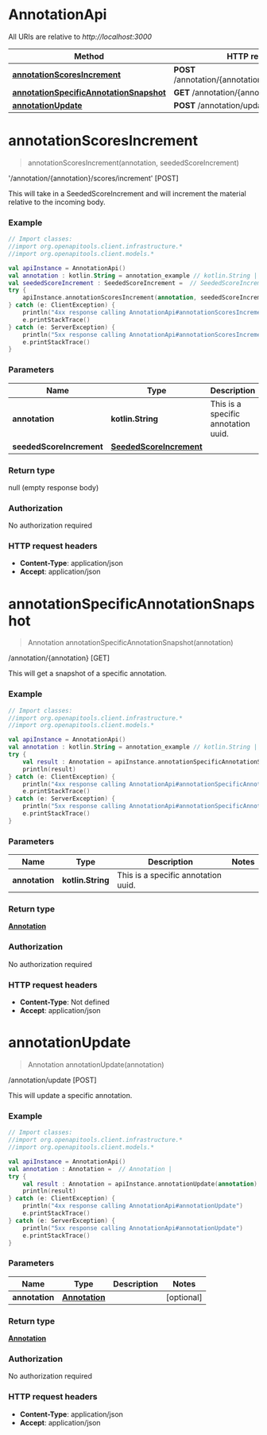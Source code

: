 # AnnotationApi

All URIs are relative to *http://localhost:3000*

Method | HTTP request | Description
------------- | ------------- | -------------
[**annotationScoresIncrement**](AnnotationApi.md#annotationScoresIncrement) | **POST** /annotation/{annotation}/scores/increment | &#39;/annotation/{annotation}/scores/increment&#39; [POST]
[**annotationSpecificAnnotationSnapshot**](AnnotationApi.md#annotationSpecificAnnotationSnapshot) | **GET** /annotation/{annotation} | /annotation/{annotation} [GET]
[**annotationUpdate**](AnnotationApi.md#annotationUpdate) | **POST** /annotation/update | /annotation/update [POST]


<a name="annotationScoresIncrement"></a>
# **annotationScoresIncrement**
> annotationScoresIncrement(annotation, seededScoreIncrement)

&#39;/annotation/{annotation}/scores/increment&#39; [POST]

This will take in a SeededScoreIncrement and will increment the material relative to the incoming body.

### Example
```kotlin
// Import classes:
//import org.openapitools.client.infrastructure.*
//import org.openapitools.client.models.*

val apiInstance = AnnotationApi()
val annotation : kotlin.String = annotation_example // kotlin.String | This is a specific annotation uuid.
val seededScoreIncrement : SeededScoreIncrement =  // SeededScoreIncrement | 
try {
    apiInstance.annotationScoresIncrement(annotation, seededScoreIncrement)
} catch (e: ClientException) {
    println("4xx response calling AnnotationApi#annotationScoresIncrement")
    e.printStackTrace()
} catch (e: ServerException) {
    println("5xx response calling AnnotationApi#annotationScoresIncrement")
    e.printStackTrace()
}
```

### Parameters

Name | Type | Description  | Notes
------------- | ------------- | ------------- | -------------
 **annotation** | **kotlin.String**| This is a specific annotation uuid. |
 **seededScoreIncrement** | [**SeededScoreIncrement**](SeededScoreIncrement.md)|  | [optional]

### Return type

null (empty response body)

### Authorization

No authorization required

### HTTP request headers

 - **Content-Type**: application/json
 - **Accept**: application/json

<a name="annotationSpecificAnnotationSnapshot"></a>
# **annotationSpecificAnnotationSnapshot**
> Annotation annotationSpecificAnnotationSnapshot(annotation)

/annotation/{annotation} [GET]

This will get a snapshot of a specific annotation.

### Example
```kotlin
// Import classes:
//import org.openapitools.client.infrastructure.*
//import org.openapitools.client.models.*

val apiInstance = AnnotationApi()
val annotation : kotlin.String = annotation_example // kotlin.String | This is a specific annotation uuid.
try {
    val result : Annotation = apiInstance.annotationSpecificAnnotationSnapshot(annotation)
    println(result)
} catch (e: ClientException) {
    println("4xx response calling AnnotationApi#annotationSpecificAnnotationSnapshot")
    e.printStackTrace()
} catch (e: ServerException) {
    println("5xx response calling AnnotationApi#annotationSpecificAnnotationSnapshot")
    e.printStackTrace()
}
```

### Parameters

Name | Type | Description  | Notes
------------- | ------------- | ------------- | -------------
 **annotation** | **kotlin.String**| This is a specific annotation uuid. |

### Return type

[**Annotation**](Annotation.md)

### Authorization

No authorization required

### HTTP request headers

 - **Content-Type**: Not defined
 - **Accept**: application/json

<a name="annotationUpdate"></a>
# **annotationUpdate**
> Annotation annotationUpdate(annotation)

/annotation/update [POST]

This will update a specific annotation.

### Example
```kotlin
// Import classes:
//import org.openapitools.client.infrastructure.*
//import org.openapitools.client.models.*

val apiInstance = AnnotationApi()
val annotation : Annotation =  // Annotation | 
try {
    val result : Annotation = apiInstance.annotationUpdate(annotation)
    println(result)
} catch (e: ClientException) {
    println("4xx response calling AnnotationApi#annotationUpdate")
    e.printStackTrace()
} catch (e: ServerException) {
    println("5xx response calling AnnotationApi#annotationUpdate")
    e.printStackTrace()
}
```

### Parameters

Name | Type | Description  | Notes
------------- | ------------- | ------------- | -------------
 **annotation** | [**Annotation**](Annotation.md)|  | [optional]

### Return type

[**Annotation**](Annotation.md)

### Authorization

No authorization required

### HTTP request headers

 - **Content-Type**: application/json
 - **Accept**: application/json


